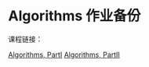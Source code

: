 # Algorithms 作业备份

课程链接：

[Algorithms, PartI](https://www.coursera.org/learn/algorithms-part2/home/welcome)
[Algorithms, PartII](https://www.coursera.org/learn/algorithms-part1/home/welcome)
